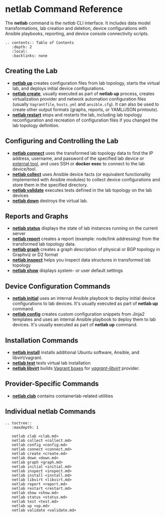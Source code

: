 # netlab Command Reference

The **netlab** command is the *netlab* CLI interface. It includes data model transformations, lab creation and deletion, device configurations with Ansible playbooks, reporting, and device console connectivity scripts.

```eval_rst
.. contents:: Table of Contents
   :depth: 2
   :local:
   :backlinks: none
```

## Creating the Lab

* **[netlab up](up.md)** creates configuration files from lab topology, starts the virtual lab, and deploys initial device configurations.
* **[netlab create](create.md)**, usually executed as part of **netlab up** process, creates virtualization provider and network automation configuration files (usually `Vagrantfile`, `hosts.yml` and `ansible.cfg`). It can also be used to create other output formats (graphs, reports, or YAML/JSON printouts).
* **[netlab restart](restart.md)** stops and restarts the lab, including lab topology reconfiguration and recreation of configuration files if you changed the lab topology definition.

## Configuring and Controlling the Lab

* **[netlab connect](connect.md)** uses the transformed lab topology data to find the IP address, username, and password of the specified lab device or [external tool](../extools.md), and uses SSH or **docker exec** to connect to the lab device/tool.
* **[netlab collect](collect.md)** uses Ansible device facts (or equivalent functionality implemented with Ansible modules) to collect device configurations and store them in the specified directory.
* **‌[netlab validate](validate.md)** executes tests defined in the lab topology on the lab devices
* **[netlab down](down.md)** destroys the virtual lab.

## Reports and Graphs

* **‌[netlab status](status.md)** displays the state of lab instances running on the current server
* **[netlab report‌](report.md)** creates a report (example: node/link addressing) from the transformed lab topology data.
* **[netlab graph](graph.md)** creates a graph description of physical or BGP topology in Graphviz or D2 format
* **[netlab inspect](inspect.md)** helps you inspect data structures in transformed lab topology
* **[netlab show](show)** displays system- or user default settings

## Device Configuration Commands

* **[netlab initial](initial.md)** uses an internal Ansible playbook to deploy initial device configurations to lab devices. It's usually executed as part of **netlab up** command.
* **[netlab config](config.md)** creates custom configuration snippets from Jinja2 templates and uses an internal Ansible playbook to deploy them to lab devices. It's usually executed as part of **netlab up** command.

## Installation Commands

* **[netlab install](install.md)** installs additional Ubuntu software, Ansible, and libvirt/vagrant.
* **[netlab test](test.md)** tests virtual lab installation
* **[netlab libvirt](libvirt.md)** builds [Vagrant boxes](libvirt-build-boxes) for *[vagrant-libvirt](lab-libvirt)* provider.

## Provider-Specific Commands

* **[netlab clab](clab.md)** contains containerlab-related utilities

## Individual netlab Commands
<!-- commands come here -->

```eval_rst
.. toctree::
   :maxdepth: 1

   netlab clab <clab.md>
   netlab collect <collect.md>
   netlab config <config.md>
   netlab connect <connect.md>
   netlab create <create.md>
   netlab down <down.md>
   netlab graph <graph.md>
   netlab initial <initial.md>
   netlab inspect <inspect.md>
   netlab install <install.md>
   netlab libvirt <libvirt.md>
   netlab report <report.md>
   netlab restart <restart.md>
   netlab show <show.md>
   netlab status <status.md>
   netlab test <test.md>
   netlab up <up.md>
   netlab validate <validate.md>
```
